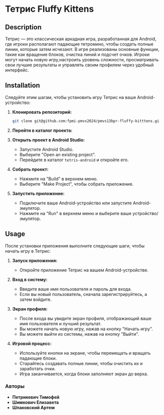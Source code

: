 # Тетрис Fluffy Kittens

## Description

Тетрис — это классическая аркадная игра, разработанная для Android, где игроки располагают падающие тетромино, чтобы создать полные линии, которые затем исчезают. В игре реализованы основные функции, такие как вращение блоков, очистка линий и подсчет очков. Игроки могут начать новую игру,настроить уровень сложности, просматривать свои лучшие результаты и управлять своим профилем через удобный интерфейс.

## Installation

Следуйте этим шагам, чтобы установить игру Тетрис на ваше Android-устройство:

1. **Клонировать репозиторий:**
   ```bash
   git clone git@github.com:fpmi-pmvs2024/pmvs13bpr-fluffy-kitttens.git
   ```

2. **Перейти в каталог проекта:**

3. **Открыть проект в Android Studio:**
   - Запустите Android Studio.
   - Выберите "Open an existing project".
   - Перейдите в каталог `tetris-android` и откройте его.

4. **Собрать проект:**
   - Нажмите на "Build" в верхнем меню.
   - Выберите "Make Project", чтобы собрать приложение.

5. **Запустить приложение:**
   - Подключите ваше Android-устройство или запустите Android-эмулятор.
   - Нажмите на "Run" в верхнем меню и выберите ваше устройство/эмулятор.

## Usage

После установки приложения выполните следующие шаги, чтобы начать игру в Тетрис:

1. **Запуск приложения:**
   - Откройте приложение Тетрис на вашем Android-устройстве.

2. **Вход в систему:**
   - Введите ваше имя пользователя и пароль для входа.
   - Если вы новый пользователь, сначала зарегистрируйтесь, а затем войдите.

3. **Экран профиля:**
   - После входа вы увидите экран профиля, отображающий ваше имя пользователя и лучший результат.
   - Вы можете начать новую игру, нажав на кнопку "Начать игру".
   - Вы можете выйти из системы, нажав на кнопку "Выйти".

4. **Игровой процесс:**
   - Используйте кнопки на экране, чтобы перемещать и вращать падающие блоки.
   - Старайтесь создавать полные линии, чтобы очистить их и заработать очки.
   - Игра заканчивается, когда блоки заполняют экран до верха.


### Авторы

- **Петрикевич Тимофей** 
- **Шимкович Елизавета** 
- **Шпаковский Артем** 
